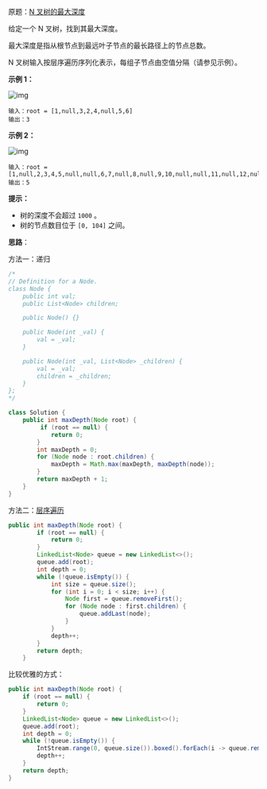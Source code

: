 原题：[N 叉树的最大深度](https://leetcode-cn.com/problems/maximum-depth-of-n-ary-tree/)

给定一个 N 叉树，找到其最大深度。

最大深度是指从根节点到最远叶子节点的最长路径上的节点总数。

N 叉树输入按层序遍历序列化表示，每组子节点由空值分隔（请参见示例）。

**示例 1：**

![img](https://assets.leetcode.com/uploads/2018/10/12/narytreeexample.png)

```
输入：root = [1,null,3,2,4,null,5,6]
输出：3
```

**示例 2：**

![img](https://assets.leetcode.com/uploads/2019/11/08/sample_4_964.png)

```
输入：root = [1,null,2,3,4,5,null,null,6,7,null,8,null,9,10,null,null,11,null,12,null,13,null,null,14]
输出：5
```

**提示：**

- 树的深度不会超过 `1000` 。
- 树的节点数目位于 `[0, 104]` 之间。

**思路**：

方法一：递归

```java
/*
// Definition for a Node.
class Node {
    public int val;
    public List<Node> children;

    public Node() {}

    public Node(int _val) {
        val = _val;
    }

    public Node(int _val, List<Node> _children) {
        val = _val;
        children = _children;
    }
};
*/

class Solution {
    public int maxDepth(Node root) {
         if (root == null) {
            return 0;
        }
        int maxDepth = 0;
        for (Node node : root.children) {
            maxDepth = Math.max(maxDepth, maxDepth(node));
        }
        return maxDepth + 1;
    }
}
```

方法二：[层序遍历](https://github.com/qian-lou/computer-science/blob/master/%E6%95%B0%E6%8D%AE%E7%BB%93%E6%9E%84%E5%92%8C%E7%AE%97%E6%B3%95%E8%AE%BE%E8%AE%A1/leetcode/problem0102_%E4%BA%8C%E5%8F%89%E6%A0%91%E7%9A%84%E5%B1%82%E5%BA%8F%E9%81%8D%E5%8E%86/0102-%E4%BA%8C%E5%8F%89%E6%A0%91%E7%9A%84%E5%B1%82%E5%BA%8F%E9%81%8D%E5%8E%86.md)

```java 
public int maxDepth(Node root) {
        if (root == null) {
            return 0;
        }
        LinkedList<Node> queue = new LinkedList<>();
        queue.add(root);
        int depth = 0;
        while (!queue.isEmpty()) {
            int size = queue.size();
            for (int i = 0; i < size; i++) {
                Node first = queue.removeFirst();
                for (Node node : first.children) {
                    queue.addLast(node);
                }
            }
            depth++;
        }
        return depth;
    }
```

比较优雅的方式：

```java
public int maxDepth(Node root) {
    if (root == null) {
        return 0;
    }
    LinkedList<Node> queue = new LinkedList<>();
    queue.add(root);
    int depth = 0;
    while (!queue.isEmpty()) {
        IntStream.range(0, queue.size()).boxed().forEach(i -> queue.removeFirst().children.forEach(queue::addLast));
        depth++;
    }
    return depth;
}
```


